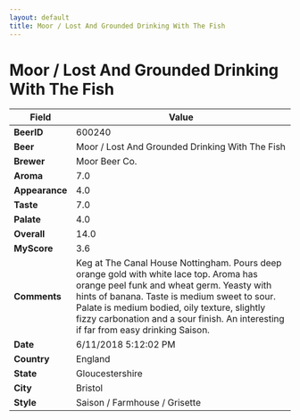 ```yaml
---
layout: default
title: Moor / Lost And Grounded Drinking With The Fish
---
```


# Moor / Lost And Grounded Drinking With The Fish

| Field         | Value     |
|---------------|-----------|
| **BeerID** | 600240 |
| **Beer** | Moor / Lost And Grounded Drinking With The Fish |
| **Brewer** | Moor Beer Co. |
| **Aroma** | 7.0 |
| **Appearance** | 4.0 |
| **Taste** | 7.0 |
| **Palate** | 4.0 |
| **Overall** | 14.0 |
| **MyScore** | 3.6 |
| **Comments** | Keg at The Canal House Nottingham. Pours deep orange gold with white lace top. Aroma has orange peel funk and wheat germ. Yeasty with hints of banana. Taste is medium sweet to sour. Palate is medium bodied, oily texture, slightly fizzy carbonation and a sour finish. An interesting if far from easy drinking Saison. |
| **Date** | 6/11/2018 5:12:02 PM |
| **Country** | England |
| **State** | Gloucestershire |
| **City** | Bristol |
| **Style** | Saison / Farmhouse / Grisette |
